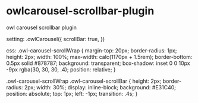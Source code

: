 # owlcarousel-scrollbar-plugin
owl carousel scrollbar plugin

setting:
.owlCarousel({
  scrollBar: true,
})

css:
.owl-carousel-scrollWrap {
    margin-top: 20px;
    border-radius: 1px;
    height: 2px;
    width: 100%;
    max-width: calc(1170px + 1.5rem);
    border-bottom: 0.5px solid #878787;
    background: transparent;
    box-shadow: inset 0 0 10px -9px rgba(30, 30, 30, .4);
    position: relative;
}

.owl-carousel-scrollWrap .owl-carousel-scrollBar {
    height: 2px;
    border-radius: 2px;
    width: 30%;
    display: inline-block;
    background: #E31C40;
    position: absolute;
    top: 1px;
    left: -1px;
    transition: .4s;
}
